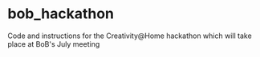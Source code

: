 # bob_hackathon
Code and instructions for the Creativity@Home hackathon which will take place at BoB's July meeting
